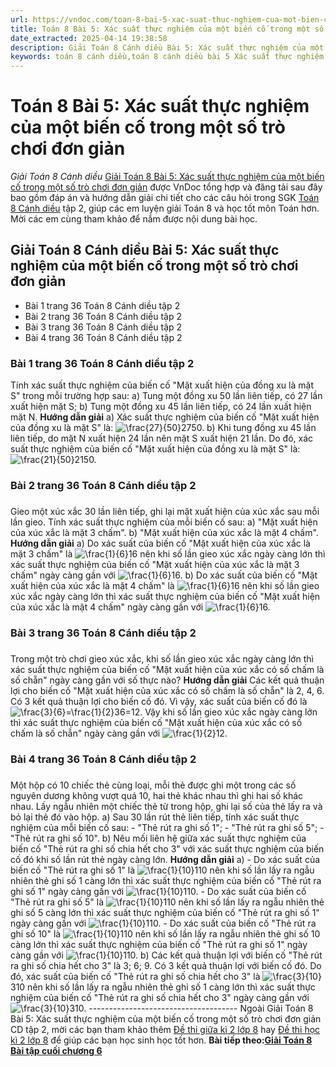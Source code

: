 ```yaml
---
url: https://vndoc.com/toan-8-bai-5-xac-suat-thuc-nghiem-cua-mot-bien-co-trong-mot-so-tro-choi-don-gian-314185
title: Toán 8 Bài 5: Xác suất thực nghiệm của một biến cố trong một số trò chơi đơn giản - Giải Toán 8 Cánh diều - VnDoc.com
date_extracted: 2025-04-14 19:38:58
description: Giải Toán 8 Cánh diều Bài 5: Xác suất thực nghiệm của một biến cố trong một số trò chơi đơn giản được VnDoc biên soạn lời giải nhằm giúp các em nắm được nội dung được học trong bài, luyện giải Toán 8 hiệu quả.
keywords: toán 8 cánh diều,toán 8 cánh diều bài 5 Xác suất thực nghiệm của một biến cố trong một số trò chơi đơn giản,toán lớp 8 cánh diều,giải toán 8 cánh diều,giải sgk toán 8 cánh diều,sgk toán 8 Kết nối tri thức,toán 8 Xác suất của biến cố ngẫu nhiên trong một số trò chơi đơn giản,giải toán 8 Bài 5 Xác suất thực nghiệm của một biến cố trong một số trò chơi đơn giản,giải toán 8 cd,toán 8 cd,giải toán 8 cd bài 5,giải toán 8 cánh diều bài 5
---
```


# Toán 8 Bài 5: Xác suất thực nghiệm của một biến cố trong một số trò chơi đơn giản
 _Giải Toán 8 Cánh diều_
[Giải Toán 8 Bài 5: Xác suất thực nghiệm của một biến cố trong một số trò chơi đơn giản](<https://vndoc.com/toan-8-bai-5-xac-suat-thuc-nghiem-cua-mot-bien-co-trong-mot-so-tro-choi-don-gian-314185>) được VnDoc tổng hợp và đăng tải sau đây bao gồm đáp án và hướng dẫn giải chi tiết cho các câu hỏi trong SGK [Toán 8 Cánh diều](<https://vndoc.com/giai-toan-lop8>) tập 2, giúp các em luyện giải Toán 8 và học tốt môn Toán hơn. Mời các em cùng tham khảo để nắm được nội dung bài học.
## Giải Toán 8 Cánh diều Bài 5: Xác suất thực nghiệm của một biến cố trong một số trò chơi đơn giản
  * Bài 1 trang 36 Toán 8 Cánh diều tập 2
  * Bài 2 trang 36 Toán 8 Cánh diều tập 2
  * Bài 3 trang 36 Toán 8 Cánh diều tập 2
  * Bài 4 trang 36 Toán 8 Cánh diều tập 2

### Bài 1 trang 36 Toán 8 Cánh diều tập 2
Tính xác suất thực nghiệm của biến cố "Mặt xuất hiện của đồng xu là mặt S" trong mỗi trường hợp sau:
a\) Tung một đồng xu 50 lần liên tiếp, có 27 lần xuất hiện mặt S;
b\) Tung một đồng xu 45 lần liên tiếp, có 24 lần xuất hiện mặt N.
**Hướng dẫn giải**
a\) Xác suất thực nghiệm của biến cố "Mặt xuất hiện của đồng xu là mặt S" là: ![\\frac{27}{50}](https://i.vdoc.vn/data/image/blank.png)2750.
b\) Khi tung đồng xu 45 lần liên tiếp, do mặt N xuất hiện 24 lần nên mặt S xuất hiện 21 lần. Do đó, xác suất thực nghiệm của biến cố "Mặt xuất hiện của đồng xu là mặt S" là: ![\\frac{21}{50}](https://i.vdoc.vn/data/image/blank.png)2150.
### Bài 2 trang 36 Toán 8 Cánh diều tập 2
### 
Gieo một xúc xắc 30 lần liên tiếp, ghi lại mặt xuất hiện của xúc xắc sau mỗi lần gieo. Tính xác suất thực nghiệm của mỗi biến cố sau:
a\) "Mặt xuất hiện của xúc xắc là mặt 3 chấm".
b\) "Mặt xuất hiện của xúc xắc là mặt 4 chấm".
**Hướng dẫn giải**
a\) Do xác suất của biến cố "Mặt xuất hiện của xúc xắc là mặt 3 chấm" là ![\\frac{1}{6}](https://i.vdoc.vn/data/image/blank.png)16 nên khi số lần gieo xúc xắc ngày càng lớn thì xác suất thực nghiệm của biến cố "Mặt xuất hiện của xúc xắc là mặt 3 chấm" ngày càng gần với ![\\frac{1}{6}](https://i.vdoc.vn/data/image/blank.png)16.
b\) Do xác suất của biến cố "Mặt xuất hiện của xúc xắc là mặt 4 chấm" là ![\\frac{1}{6}](https://i.vdoc.vn/data/image/blank.png)16 nên khi số lần gieo xúc xắc ngày càng lớn thì xác suất thực nghiệm của biến cố "Mặt xuất hiện của xúc xắc là mặt 4 chấm" ngày càng gần với ![\\frac{1}{6}](https://i.vdoc.vn/data/image/blank.png)16.
### Bài 3 trang 36 Toán 8 Cánh diều tập 2
### 
Trong một trò chơi gieo xúc xắc, khi số lần gieo xúc xắc ngày càng lớn thì xác suất thực nghiệm của biến cố "Mặt xuất hiện của xúc xắc có số chấm là số chẵn" ngày càng gần với số thực nào?
**Hướng dẫn giải**
Các kết quả thuận lợi cho biến cố "Mặt xuất hiện của xúc xắc có số chấm là số chẵn" là 2, 4, 6. Có 3 kết quả thuận lợi cho biến cố đó. Vì vậy, xác suất của biến cố đó là ![\\frac{3}{6}=\\frac{1}{2}](https://i.vdoc.vn/data/image/blank.png)36=12.
Vậy khi số lần gieo xúc xắc ngày càng lớn thì xác suất thực nghiệm của biến cố "Mặt xuất hiện của xúc xắc có số chấm là số chẵn" ngày càng gần với ![\\frac{1}{2}](https://i.vdoc.vn/data/image/blank.png)12.
### Bài 4 trang 36 Toán 8 Cánh diều tập 2
### 
Một hộp có 10 chiếc thẻ cùng loại, mỗi thẻ được ghi một trong các số nguyên dương không vượt quá 10, hai thẻ khác nhau thì ghi hai số khác nhau.
Lấy ngẫu nhiên một chiếc thẻ từ trong hộp, ghi lại số của thẻ lấy ra và bỏ lại thẻ đó vào hộp.
a\) Sau 30 lần rút thẻ liên tiếp, tính xác suất thực nghiệm của mỗi biến cố sau:
\- "Thẻ rút ra ghi số 1";
\- "Thẻ rút ra ghi số 5";
\- "Thẻ rút ra ghi số 10".
b\) Nêu mối liên hệ giữa xác suất thực nghiệm của biến cố "Thẻ rút ra ghi số chia hết cho 3" với xác suất thực nghiệm của biến cố đó khi số lần rút thẻ ngày càng lớn.
**Hướng dẫn giải**
a\) - Do xác suất của biến cố "Thẻ rút ra ghi số 1" là ![\\frac{1}{10}](https://i.vdoc.vn/data/image/blank.png)110 nên khi số lần lấy ra ngẫu nhiên thẻ ghi số 1 càng lớn thì xác suất thực nghiệm của biến cố "Thẻ rút ra ghi số 1" ngày càng gần với ![\\frac{1}{10}](https://i.vdoc.vn/data/image/blank.png)110.
\- Do xác suất của biến cố "Thẻ rút ra ghi số 5" là ![\\frac{1}{10}](https://i.vdoc.vn/data/image/blank.png)110 nên khi số lần lấy ra ngẫu nhiên thẻ ghi số 5 càng lớn thì xác suất thực nghiệm của biến cố "Thẻ rút ra ghi số 1" ngày càng gần với ![\\frac{1}{10}](https://i.vdoc.vn/data/image/blank.png)110.
\- Do xác suất của biến cố "Thẻ rút ra ghi số 10" là ![\\frac{1}{10}](https://i.vdoc.vn/data/image/blank.png)110 nên khi số lần lấy ra ngẫu nhiên thẻ ghi số 10 càng lớn thì xác suất thực nghiệm của biến cố "Thẻ rút ra ghi số 1" ngày càng gần với ![\\frac{1}{10}](https://i.vdoc.vn/data/image/blank.png)110.
b\) Các kết quả thuận lợi với biến cố "Thẻ rút ra ghi số chia hết cho 3" là 3; 6; 9. Có 3 kết quả thuận lợi với biến cố đó. Do đó, xác suất của biến cố "Thẻ rút ra ghi số chia hết cho 3" là ![\\frac{3}{10}](https://i.vdoc.vn/data/image/blank.png)310 nên khi số lần lấy ra ngẫu nhiên thẻ ghi số 1 càng lớn thì xác suất thực nghiệm của biến cố "Thẻ rút ra ghi số chia hết cho 3" ngày càng gần với ![\\frac{3}{10}](https://i.vdoc.vn/data/image/blank.png)310.
\-------------------------------------
Ngoài Giải Toán 8 Bài 5: Xác suất thực nghiệm của một biến cố trong một số trò chơi đơn giản CD tập 2, mời các bạn tham khảo thêm [Đề thi giữa kì 2 lớp 8](<https://vndoc.com/de-thi-giua-ki-2-lop8>) hay [Đề thi học kì 2 lớp 8](<https://vndoc.com/de-thi-hoc-ki-2-lop8>) để giúp các bạn học sinh học tốt hơn.
**Bài tiếp theo:[Giải Toán 8 Bài tập cuối chương 6](<https://vndoc.com/toan-8-bai-tap-cuoi-chuong-6-314186>)**
